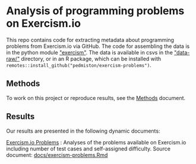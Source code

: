# Analysis of programming problems on Exercism.io

This repo contains code for extracting metadata about programming problems from
Exercism.io via GitHub. The code for assembling the data is in the python module
["exercism"](./exercism). The data is available in csvs in the ["data-raw/"](./data-raw)
directory, or in an R package, which can be installed with
`remotes::install_github("pedmiston/exercism-problems")`.

## Methods

To work on this project or reproduce results, see the [Methods](docs/methods.md) document.

## Results

Our results are presented in the following dynamic documents:

[Exercism.io Problems](docs/exercism-problems.md)
:   Analyses of the problems available on Exercism.io including number of test cases and self-assigned difficulty. Source document: [docs/exercism-problems.Rmd](docs/exercism-problems.Rmd)

